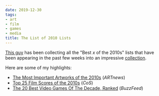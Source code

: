 ```yaml
---
date: 2019-12-30
tags:
- art
- film
- games
- media
title: The List of 2010 Lists
---
```


[This guy](https://twitter.com/fimoculous) has been collecting all the "Best _x_ of the 2010s" lists that have been appearing in the past few weeks
into an impressive [collection](https://www.fimoculous.com/decade-review-2010.cfm).

Here are some of my highlights:

- [The Most Important Artworks of the 2010s](https://www.artnews.com/art-news/news/best-artworks-decade-kerry-james-marshall-arthur-jafa-1202669552/)
(_ARTnews_)
- [Top 25 Film Scores of the 2010s](https://consequenceofsound.net/2019/11/top-25-film-scores-of-the-2010s/full-post/) (_CoS_)
- [The 20 Best Video Games Of The Decade, Ranked](https://www.buzzfeed.com/andyneuenschwander/20-best-video-games-of-the-2010s) (_BuzzFeed_)
